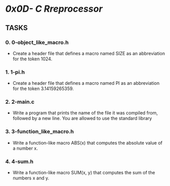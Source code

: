 # _0x0D- C Rreprocessor_

## TASKS

### 0. 0-object_like_macro.h

- Create a header file that defines a macro named SIZE as an abbreviation for the token 1024.

### 1. 1-pi.h

- Create a header file that defines a macro named PI as an abbreviation for the token 3.14159265359.

### 2. 2-main.c

- Write a program that prints the name of the file it was compiled from, followed by a new line.
You are allowed to use the standard library

### 3. 3-function_like_macro.h

- Write a function-like macro ABS(x) that computes the absolute value of a number x.

### 4. 4-sum.h

- Write a function-like macro SUM(x, y) that computes the sum of the numbers x and y.

